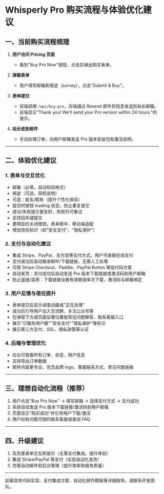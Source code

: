 # Whisperly Pro 购买流程与体验优化建议

## 一、当前购买流程梳理

1. **用户访问 Pricing 页面**
   - 看到"Buy Pro Now"按钮，点击后弹出购买表单。

2. **弹窗表单**
   - 用户填写邮箱和用途（survey），点击"Submit & Buy"。

3. **表单提交**
   - 前端调用 `/api/buy-pro`，后端通过 Resend 邮件将信息发送到站长邮箱。
   - 前端显示"Thank you! We'll send your Pro version within 24 hours."的提示。

4. **站长收到邮件**
   - 手动处理订单，向用户邮箱发送 Pro 版本安装包和激活说明。

---

## 二、体验优化建议

### 1. 表单与交互优化
- 邮箱（必填，自动校验格式）
- 用途（可选，简短说明）
- 可选：姓名/昵称（提升个性化体验）
- 提交时按钮 loading 状态，防止重复提交
- 成功/失败提示更友好，失败时可重试
- 支持回车键提交
- 更明显的关闭按钮，表单居中、移动端适配
- 增加信任标识（如"安全支付"、"隐私保护"）

### 2. 支付与自动化建议
- 集成 Stripe、PayPal、支付宝等支付方式，用户可直接在线支付
- 支付成功后自动触发邮件/下载链接，无需人工处理
- 可用 Stripe Checkout、Paddle、PayPal Button 等低代码方案
- 自动发货：支付成功后自动发送 Pro 版本下载链接或激活码到用户邮箱
- 防止盗链/滥用：下载链接设置有效期或单次下载，激活码与邮箱绑定

### 3. 用户反馈与信任提升
- 表单提交后显示进度动画或"正在处理"
- 成功后引导用户加入交流群、关注公众号等
- 在弹窗下方或页面显著位置放常见问题解答、联系客服入口
- 展示"已服务用户数""安全支付""隐私保护"等标识
- 展示第三方支付、SSL、隐私政策等认证

### 4. 后端与管理优化
- 后台可查看所有订单、状态、用户信息
- 支持导出订单数据
- 邮件内容更专业，包含品牌 logo、客服联系方式、常见问题链接

---

## 三、理想自动化流程（推荐）

1. 用户点击"Buy Pro Now" → 填写邮箱 → 选择支付方式 → 支付成功
2. 系统自动发送 Pro 版本下载链接/激活码到用户邮箱
3. 页面显示"购买成功"并引导用户下载/激活
4. 用户如有问题可随时联系客服或查阅 FAQ

---

## 四、升级建议

1. 先完善表单交互和提示（无需支付集成，提升体验）
2. 集成 Stripe/PayPal 等支付（实现自动化发货）
3. 完善自动邮件和后台管理（提升效率和服务质量）

---

如需具体代码实现、支付集成方案、自动化邮件模板等详细指导，请联系开发团队。 